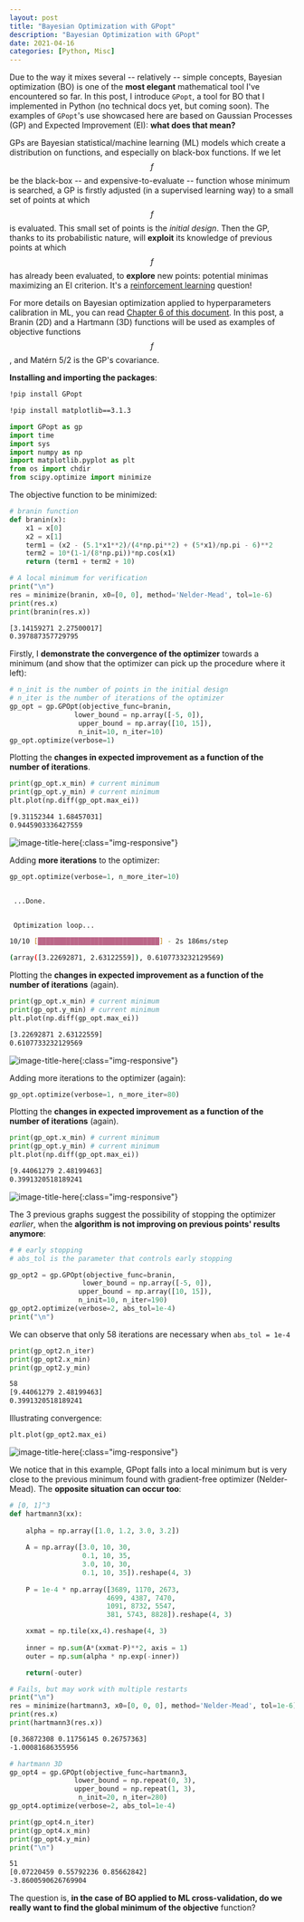 ```yaml
---
layout: post
title: "Bayesian Optimization with GPopt"
description: "Bayesian Optimization with GPopt"
date: 2021-04-16
categories: [Python, Misc]
---
```



Due to the way it mixes several -- relatively -- simple concepts, Bayesian optimization (BO) is one of the __most elegant__ mathematical tool  I've encountered so far. In this post, I introduce `GPopt`, a tool for BO that I implemented in Python (no technical docs yet, but coming soon). The examples of `GPopt`'s use showcased here are based on Gaussian Processes (GP) and Expected Improvement (EI): **what does that mean?**

GPs are Bayesian statistical/machine learning (ML) models which create a distribution on functions, and especially on black-box functions. If we let $$f$$ be the black-box -- and expensive-to-evaluate -- function whose minimum is searched, a GP is firstly adjusted (in a supervised learning way) to a small set of points at which $$f$$ is evaluated. This small set of points is the _initial design_. Then the GP, thanks to its probabilistic nature, will __exploit__ its knowledge of previous points at which $$f$$ has already been evaluated, to __explore__ new points: potential minimas maximizing an EI criterion. It's a [reinforcement learning](https://en.wikipedia.org/wiki/Reinforcement_learning) question!

For more details on Bayesian optimization applied to hyperparameters calibration in ML, you can read [Chapter 6 of this document](https://www.researchgate.net/publication/328954526_Interest_rates_modeling_for_insurance_interpolation_extrapolation_and_forecasting). In this post, a Branin (2D) and a Hartmann (3D) functions will be used as examples of objective functions $$f$$, and Matérn 5/2 is the GP's covariance. 

**Installing and importing the packages**: 

```bash
!pip install GPopt
```
```bash
!pip install matplotlib==3.1.3
```
```python
import GPopt as gp 
import time
import sys
import numpy as np
import matplotlib.pyplot as plt
from os import chdir
from scipy.optimize import minimize
```

The objective function to be minimized: 

```python 
# branin function
def branin(x):
    x1 = x[0]
    x2 = x[1]
    term1 = (x2 - (5.1*x1**2)/(4*np.pi**2) + (5*x1)/np.pi - 6)**2
    term2 = 10*(1-1/(8*np.pi))*np.cos(x1)    
    return (term1 + term2 + 10)
```

```python 
# A local minimum for verification
print("\n")
res = minimize(branin, x0=[0, 0], method='Nelder-Mead', tol=1e-6)
print(res.x)
print(branin(res.x))
```
```bash
[3.14159271 2.27500017]
0.397887357729795
```

Firstly, I **demonstrate the convergence of the optimizer** towards a minimum (and show that the optimizer can pick up the procedure where it left):

```python 
# n_init is the number of points in the initial design 
# n_iter is the number of iterations of the optimizer 
gp_opt = gp.GPOpt(objective_func=branin, 
                lower_bound = np.array([-5, 0]), 
                 upper_bound = np.array([10, 15]),
                 n_init=10, n_iter=10)    
gp_opt.optimize(verbose=1)
```

Plotting the **changes in expected improvement as a function of the number of iterations**. 
```python 
print(gp_opt.x_min) # current minimum
print(gp_opt.y_min) # current minimum
plt.plot(np.diff(gp_opt.max_ei))
```
```bash
[9.31152344 1.68457031]
0.9445903336427559
```

![image-title-here]({{base}}/images/2021-04-16/2021-04-16-image1.png){:class="img-responsive"}

Adding **more iterations** to the optimizer:

```python 
gp_opt.optimize(verbose=1, n_more_iter=10)
```
```bash

 ...Done. 


 Optimization loop... 

10/10 [██████████████████████████████] - 2s 186ms/step

(array([3.22692871, 2.63122559]), 0.6107733232129569)
```

Plotting the **changes in expected improvement as a function of the number of iterations** (again).

```python 
print(gp_opt.x_min) # current minimum
print(gp_opt.y_min) # current minimum
plt.plot(np.diff(gp_opt.max_ei))
```
```bash
[3.22692871 2.63122559]
0.6107733232129569
```


![image-title-here]({{base}}/images/2021-04-16/2021-04-16-image2.png){:class="img-responsive"}


Adding more iterations to the optimizer (again):

```python
gp_opt.optimize(verbose=1, n_more_iter=80)
```

Plotting the **changes in expected improvement as a function of the number of iterations** (again). 

```python 
print(gp_opt.x_min) # current minimum
print(gp_opt.y_min) # current minimum
plt.plot(np.diff(gp_opt.max_ei))
```

```bash
[9.44061279 2.48199463]
0.3991320518189241
```

![image-title-here]({{base}}/images/2021-04-16/2021-04-16-image3.png){:class="img-responsive"}

The 3 previous graphs suggest the possibility of stopping the optimizer _earlier_, when the **algorithm is not improving on previous points' results anymore**:

```python 
# # early stopping
# abs_tol is the parameter that controls early stopping

gp_opt2 = gp.GPOpt(objective_func=branin, 
                  lower_bound = np.array([-5, 0]), 
                 upper_bound = np.array([10, 15]),
                 n_init=10, n_iter=190)    
gp_opt2.optimize(verbose=2, abs_tol=1e-4) 
print("\n")
```

We can observe that only 58 iterations are necessary when `abs_tol = 1e-4`

```python 
print(gp_opt2.n_iter)
print(gp_opt2.x_min)
print(gp_opt2.y_min)
```
```bash
58
[9.44061279 2.48199463]
0.3991320518189241
```

Illustrating convergence: 

```python 
plt.plot(gp_opt2.max_ei)
```

![image-title-here]({{base}}/images/2021-04-16/2021-04-16-image4.png){:class="img-responsive"}

We notice that in this example, GPopt falls into a local minimum but is very close to the previous minimum found with gradient-free optimizer (Nelder-Mead). The **opposite situation can occur too**: 

```python 
# [0, 1]^3
def hartmann3(xx):
    
    alpha = np.array([1.0, 1.2, 3.0, 3.2])
    
    A = np.array([3.0, 10, 30, 
                  0.1, 10, 35,
                  3.0, 10, 30,
                  0.1, 10, 35]).reshape(4, 3)
            
    P = 1e-4 * np.array([3689, 1170, 2673,
                        4699, 4387, 7470, 
                        1091, 8732, 5547, 
                        381, 5743, 8828]).reshape(4, 3)

    xxmat = np.tile(xx,4).reshape(4, 3)
    
    inner = np.sum(A*(xxmat-P)**2, axis = 1)
    outer = np.sum(alpha * np.exp(-inner))

    return(-outer)
```

```python 
# Fails, but may work with multiple restarts
print("\n")
res = minimize(hartmann3, x0=[0, 0, 0], method='Nelder-Mead', tol=1e-6)
print(res.x)
print(hartmann3(res.x))
```
```bash
[0.36872308 0.11756145 0.26757363]
-1.00081686355956
```

```python 
# hartmann 3D
gp_opt4 = gp.GPOpt(objective_func=hartmann3, 
                lower_bound = np.repeat(0, 3), 
                upper_bound = np.repeat(1, 3), 
                 n_init=20, n_iter=280)    
gp_opt4.optimize(verbose=2, abs_tol=1e-4)
```

```python 
print(gp_opt4.n_iter)
print(gp_opt4.x_min)
print(gp_opt4.y_min)
print("\n")
```

```bash
51
[0.07220459 0.55792236 0.85662842]
-3.8600590626769904
```

The question is, **in the case of BO applied to ML cross-validation, do we really want to find the global minimum of the objective** function?
